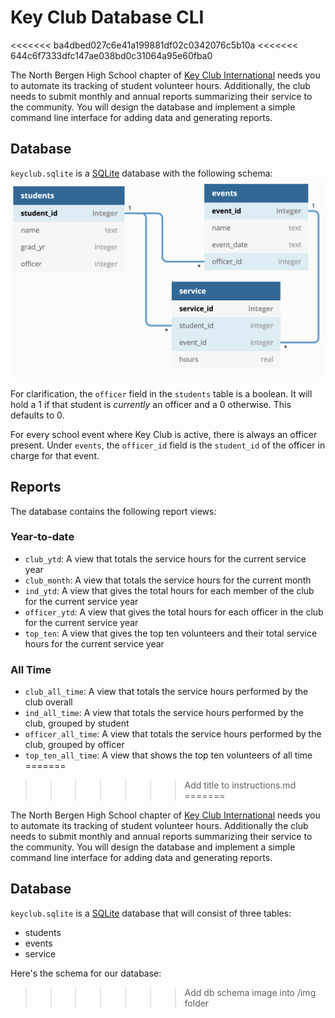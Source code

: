 # Key Club Database CLI
<<<<<<< ba4dbed027c6e41a199881df02c0342076c5b10a
<<<<<<< 644c6f7333dfc147ae038bd0c31064a95e60fba0

The North Bergen High School chapter of [Key Club International](https://www.keyclub.org/) needs you to automate
its tracking of student volunteer hours. Additionally, the club needs to submit monthly and annual reports summarizing their service to the community. You will design the database and implement a simple command line interface for adding data and generating reports.

## Database
`keyclub.sqlite` is a [SQLite](https://sqlite.org) database with the following schema:
![keyclub.sqlite schema](img/kc_schema.png)

For clarification, the `officer` field in the `students` table is a boolean. It will hold a 1 if that student is *currently* an officer and a 0 otherwise. This defaults to 0.

For every school event where Key Club is active, there is always an officer present. Under `events`, the `officer_id` field is the `student_id` of the officer in charge for that event.

## Reports
The database contains the following report views:
### Year-to-date
- `club_ytd`: A view that totals the service hours for the current service year
- `club_month`: A view that totals the service hours for the current month 
- `ind_ytd`: A view that gives the total hours for each member of the club for the current service year
- `officer_ytd`: A view that gives the total hours for each officer in the club for the current service year
- `top_ten`: A view that gives the top ten volunteers and their total service hours for the current service year
### All Time
- `club_all_time`: A view that totals the service hours performed by the club overall
- `ind_all_time`: A view that totals the service hours performed by the club, grouped by student
- `officer_all_time`: A view that totals the service hours performed by the club, grouped by officer
- `top_ten_all_time`: A view that shows the top ten volunteers of all time
=======
>>>>>>> Add title to instructions.md
=======

The North Bergen High School chapter of [Key Club International](https://www.keyclub.org/) needs you to automate
its tracking of student volunteer hours. Additionally the club needs to submit monthly and annual reports summarizing their service to the community. You will design the database and implement a simple command line interface for adding data and generating reports.

## Database
`keyclub.sqlite` is a [SQLite](https://sqlite.org) database that will consist of three tables:
* students
* events
* service

Here's the schema for our database:
>>>>>>> Add db schema image into /img folder
